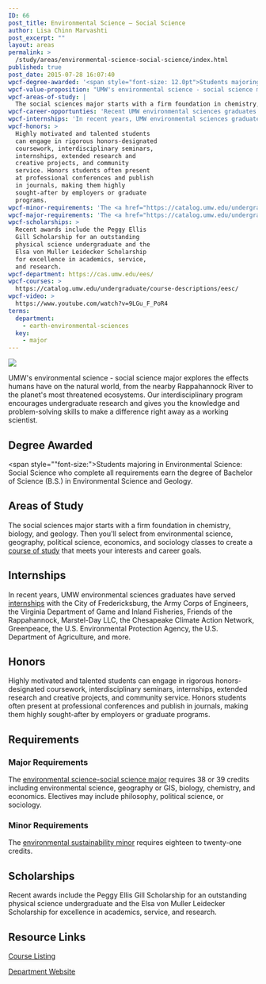 ```yaml
---
ID: 66
post_title: Environmental Science – Social Science
author: Lisa Chinn Marvashti
post_excerpt: ""
layout: areas
permalink: >
  /study/areas/environmental-science-social-science/index.html
published: true
post_date: 2015-07-28 16:07:40
wpcf-degree-awarded: '<span style="font-size: 12.0pt">Students majoring in Environmental Science: Social Science who complete all requirements earn the degree of Bachelor of Science (B.S.) in Environmental Science and Geology.</span>'
wpcf-value-proposition: "UMW's environmental science - social science major explores the effects humans have on the natural world, from the nearby Rappahannock River to the planet's most threatened ecosystems. Our interdisciplinary program encourages undergraduate research and gives you the knowledge and problem-solving skills to make a difference right away as a working scientist."
wpcf-areas-of-study: |
  The social sciences major starts with a firm foundation in chemistry, biology, and geology. Then you'll select from environmental science, geography, political science, economics, and sociology classes to create a <a href="http://cas.umw.edu/ees/environmental-science-program/social-environmental-science/">course of study</a> that meets your interests and career goals.
wpcf-career-opportunties: 'Recent UMW environmental sciences graduates have <a href="http://cas.umw.edu/ees/our-graduates/">gone to work</a> for the U.S. Geological Survey, the Peace Corps, the Department of State, state and local governments, and nongovernmental organizations. Many pursue advanced degrees.'
wpcf-internships: 'In recent years, UMW environmental sciences graduates have served <a href="http://cas.umw.edu/ees/internships/">internships</a> with the City of Fredericksburg, the Army Corps of Engineers, the Virginia Department of Game and Inland Fisheries, Friends of the Rappahannock, Marstel-Day LLC, the Chesapeake Climate Action Network, Greenpeace, the U.S. Environmental Protection Agency, the U.S. Department of Agriculture, and more.'
wpcf-honors: >
  Highly motivated and talented students
  can engage in rigorous honors-designated
  coursework, interdisciplinary seminars,
  internships, extended research and
  creative projects, and community
  service. Honors students often present
  at professional conferences and publish
  in journals, making them highly
  sought-after by employers or graduate
  programs.
wpcf-minor-requirements: 'The <a href="https://catalog.umw.edu/undergraduate/minors/environmental-sustainability/#requirementstext">environmental sustainability minor</a> requires eighteen to twenty-one credits.'
wpcf-major-requirements: 'The <a href="https://catalog.umw.edu/undergraduate/majors/environmental-science-social-science-concentration/#requirementstext">environmental science-social science major</a> requires 38 or 39 credits including environmental science, geography or GIS, biology, chemistry, and economics. Electives may include philosophy, political science, or sociology.'
wpcf-scholarships: >
  Recent awards include the Peggy Ellis
  Gill Scholarship for an outstanding
  physical science undergraduate and the
  Elsa von Muller Leidecker Scholarship
  for excellence in academics, service,
  and research.
wpcf-department: https://cas.umw.edu/ees/
wpcf-courses: >
  https://catalog.umw.edu/undergraduate/course-descriptions/eesc/
wpcf-video: >
  https://www.youtube.com/watch?v=9LGu_F_PoR4
terms:
  department:
    - earth-environmental-sciences
  key:
    - major
---
```


<!-- Types Custom Fields: -->

<!-- video -->
[![](https://i.ytimg.com/vi/9LGu_F_PoR4/hqdefault.jpg)](https://www.youtube.com/watch?v=9LGu_F_PoR4)
<!-- End video -->

<!-- value-proposition -->
UMW\'s environmental science - social science major explores the effects humans have on the natural world, from the nearby Rappahannock River to the planet\'s most threatened ecosystems. Our interdisciplinary program encourages undergraduate research and gives you the knowledge and problem-solving skills to make a difference right away as a working scientist.
<!-- End value-proposition -->

<!-- degree-awarded -->
## Degree Awarded
<span style=""font-size:">Students majoring in Environmental Science: Social Science who complete all requirements earn the degree of Bachelor of Science (B.S.) in Environmental Science and Geology.</span>
<!-- End degree-awarded -->
<!-- areas-of-study -->
## Areas of Study
The social sciences major starts with a firm foundation in chemistry, biology, and geology. Then you\'ll select from environmental science, geography, political science, economics, and sociology classes to create a [course of study]("http://cas.umw.edu/ees/environmental-science-program/social-environmental-science/") that meets your interests and career goals.
<!-- End areas-of-study -->

<!-- internships -->
## Internships
In recent years, UMW environmental sciences graduates have served [internships]("http://cas.umw.edu/ees/internships/") with the City of Fredericksburg, the Army Corps of Engineers, the Virginia Department of Game and Inland Fisheries, Friends of the Rappahannock, Marstel-Day LLC, the Chesapeake Climate Action Network, Greenpeace, the U.S. Environmental Protection Agency, the U.S. Department of Agriculture, and more.
<!-- End internships -->

<!-- honors -->
## Honors
Highly motivated and talented students can engage in rigorous honors-designated coursework, interdisciplinary seminars, internships, extended research and creative projects, and community service. Honors students often present at professional conferences and publish in journals, making them highly sought-after by employers or graduate programs.
<!-- End honors -->

<!-- requirements -->
## Requirements

<!-- major-requirements -->
### Major Requirements
The [environmental science-social science major]("https://catalog.umw.edu/undergraduate/majors/environmental-science-social-science-concentration/#requirementstext") requires 38 or 39 credits including environmental science, geography or GIS, biology, chemistry, and economics. Electives may include philosophy, political science, or sociology.
<!-- End major-requirements -->

<!-- minor-requirements -->
### Minor Requirements
The [environmental sustainability minor]("https://catalog.umw.edu/undergraduate/minors/environmental-sustainability/#requirementstext") requires eighteen to twenty-one credits.
<!-- End minor-requirements -->

<!-- End requirements -->

<!-- scholarships -->
## Scholarships
Recent awards include the Peggy Ellis Gill Scholarship for an outstanding physical science undergraduate and the Elsa von Muller Leidecker Scholarship for excellence in academics, service, and research.
<!-- End scholarships -->

<!-- resource-links -->
## Resource Links

<!-- courses -->
[Course Listing](https://catalog.umw.edu/undergraduate/course-descriptions/eesc/)

<!-- End courses -->


<!-- department -->
[Department Website](https://cas.umw.edu/ees/)

<!-- End department -->

<!-- End resource-links -->

<!-- End Types Custom Fields -->